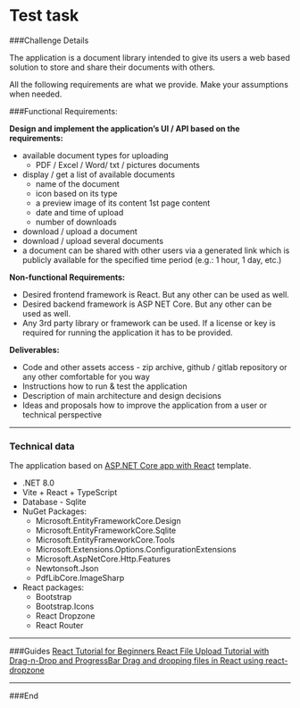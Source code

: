 # Test task

###Challenge Details

The application is a document library intended to give its users a web based solution to store and share their documents with others.

All the following requirements are what we provide. Make your assumptions when needed.

###Functional Requirements:

**Design and implement the application’s UI / API based on the requirements:**

- available document types for uploading
    - PDF / Excel / Word/ txt / pictures documents
- display / get a list of available documents
    - name of the document
    - icon based on its type
    - a preview image of its content 1st page content
    - date and time of upload
    - number of downloads
- download / upload a document
- download / upload several documents
- a document can be shared with other users via a generated link which is publicly available for the specified time period (e.g.: 1 hour, 1 day, etc.)

**Non-functional Requirements:**

- Desired frontend framework is React. But any other can be used as well.
-  Desired backend framework is ASP NET Core. But any other can be used as well. 
- Any 3rd party library or framework can be used. If a license or key is required for running the application it has to be provided.

**Deliverables:**

- Code and other assets access - zip archive, github / gitlab repository or any other comfortable for you way 
- Instructions how to run & test the application
- Description of main architecture and design decisions
- Ideas and proposals how to improve the application from a user or technical perspective

-------------
### Technical data
The application based on [ASP.NET Core app with React](https://learn.microsoft.com/en-us/visualstudio/javascript/tutorial-asp-net-core-with-react?view=vs-2022) template. 
 - .NET 8.0
 - Vite + React + TypeScript
 - Database - Sqlite
 - NuGet Packages:
    - Microsoft.EntityFrameworkCore.Design
    - Microsoft.EntityFrameworkCore.Sqlite
    - Microsoft.EntityFrameworkCore.Tools
    - Microsoft.Extensions.Options.ConfigurationExtensions
    - Microsoft.AspNetCore.Http.Features
    - Newtonsoft.Json
    - PdfLibCore.ImageSharp
 - React packages: 
     - Bootstrap
     - Bootstrap.Icons
     - React Dropzone
     - React Router

-------------
###Guides
[React Tutorial for Beginners
](https://youtu.be/SqcY0GlETPk?si=mdsCS7kjdR3EmzUi)
[React File Upload Tutorial with Drag-n-Drop and ProgressBar
](https://youtu.be/MAw0lQKqjRA?si=ZWOlraVNioU6aSKs)
[Drag and dropping files in React using react-dropzone](https://youtu.be/eGVC8UUqCBE?si=5bzcPtIRuvYLEtR5)

-------------
###End